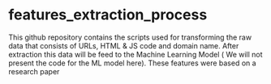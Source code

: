 # features_extraction_process
This github repository contains the scripts used for transforming the raw data that consists of URLs, HTML &amp; JS code and domain name. After extraction this data will be feed
to the Machine Learning Model ( We will not present the code for the ML model here). These features were based on a research paper

